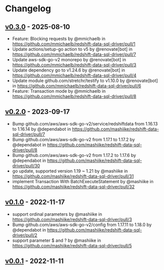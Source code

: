 # Changelog

## [v0.3.0](https://github.com/mashiike/redshift-data-sql-driver/compare/v0.2.0...mmichaelb:redshift-data-sql-driver:v0.3.0) - 2025-08-10
* Feature: Blocking requests by @mmichaelb in https://github.com/mmichaelb/redshift-data-sql-driver/pull/1
* Update actions/setup-go action to v5 by @renovate[bot] in https://github.com/mmichaelb/redshift-data-sql-driver/pull/7
* Update aws-sdk-go-v2 monorepo by @renovate[bot] in https://github.com/mmichaelb/redshift-data-sql-driver/pull/3
* Update dependency go to v1.24.6 by @renovate[bot] in https://github.com/mmichaelb/redshift-data-sql-driver/pull/4
* Update module github.com/stretchr/testify to v1.10.0 by @renovate[bot] in https://github.com/mmichaelb/redshift-data-sql-driver/pull/6
* Feature: Transaction mode by @mmichaelb in https://github.com/mmichaelb/redshift-data-sql-driver/pull/8

## [v0.2.0](https://github.com/mashiike/redshift-data-sql-driver/compare/v0.1.0...v0.2.0) - 2023-09-17
- Bump github.com/aws/aws-sdk-go-v2/service/redshiftdata from 1.16.13 to 1.16.14 by @dependabot in https://github.com/mashiike/redshift-data-sql-driver/pull/7
- Bump github.com/aws/aws-sdk-go-v2 from 1.17.1 to 1.17.2 by @dependabot in https://github.com/mashiike/redshift-data-sql-driver/pull/8
- Bump github.com/aws/aws-sdk-go-v2 from 1.17.2 to 1.17.6 by @dependabot in https://github.com/mashiike/redshift-data-sql-driver/pull/30
- go update, supported version 1.19 ~ 1.21 by @mashiike in https://github.com/mashiike/redshift-data-sql-driver/pull/31
- implement Transaction With BatchExecuteStatement by @mashiike in https://github.com/mashiike/redshift-data-sql-driver/pull/32

## [v0.1.0](https://github.com/mashiike/redshift-data-sql-driver/compare/v0.0.1...v0.1.0) - 2022-11-17
- support ordinal parameters by @mashiike in https://github.com/mashiike/redshift-data-sql-driver/pull/3
- Bump github.com/aws/aws-sdk-go-v2/config from 1.17.11 to 1.18.0 by @dependabot in https://github.com/mashiike/redshift-data-sql-driver/pull/2
- support parameter $ and ? by @mashiike in https://github.com/mashiike/redshift-data-sql-driver/pull/5

## [v0.0.1](https://github.com/mashiike/redshift-data-sql-driver/commits/v0.0.1) - 2022-11-11

